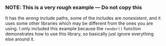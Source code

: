 ### NOTE: This is a very rough example — Do not copy this

It has the *wrong* include paths, some of the includes are *nonexistent*, and it uses some other libraries which may be different from the ones you are using.
I only included this example because the `render()` function demonstrates how to use this library, so basically just ignore everything else around it.
